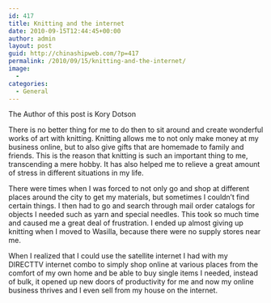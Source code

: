```yaml
---
id: 417
title: Knitting and the internet
date: 2010-09-15T12:44:45+00:00
author: admin
layout: post
guid: http://chinashipweb.com/?p=417
permalink: /2010/09/15/knitting-and-the-internet/
image:
  - 
categories:
  - General
---
```

The Author of this post is Kory Dotson

There is no better thing for me to do then to sit around and create wonderful works of art with knitting. Knitting allows me to not only make money at my business online, but to also give gifts that are homemade to family and friends. This is the reason that knitting is such an important thing to me, transcending a mere hobby. It has also helped me to relieve a great amount of stress in different situations in my life.

There were times when I was forced to not only go and shop at different places around the city to get my materials, but sometimes I couldn&#8217;t find certain things. I then had to go and search through mail order catalogs for objects I needed such as yarn and special needles. This took so much time and caused me a great deal of frustration. I ended up almost giving up knitting when I moved to Wasilla, because there were no supply stores near me.

When I realized that I could use the satellite internet I had with my DIRECTTV internet combo to simply shop online at various places from the comfort of my own home and be able to buy single items I needed, instead of bulk, it opened up new doors of productivity for me and now my online business thrives and I even sell from my house on the internet.
